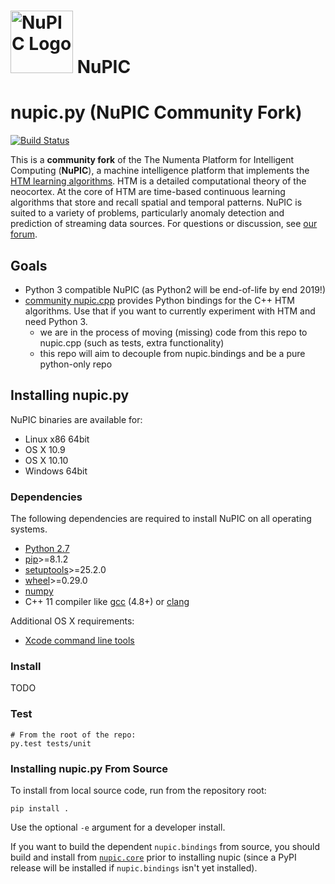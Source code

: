 # <img src="http://numenta.org/87b23beb8a4b7dea7d88099bfb28d182.svg" alt="NuPIC Logo" width=100/> NuPIC

# nupic.py (NuPIC Community Fork)

[![Build Status](https://travis-ci.com/htm-community/nupic.py.svg?branch=master)](https://travis-ci.com/htm-community/nupic.py)

This is a __community fork__ of the The Numenta Platform for Intelligent Computing (**NuPIC**), a machine intelligence platform that implements the [HTM learning algorithms](https://numenta.com/resources/papers-videos-and-more/). HTM is a detailed computational theory of the neocortex. At the core of HTM are time-based continuous learning algorithms that store and recall spatial and temporal patterns. NuPIC is suited to a variety of problems, particularly anomaly detection and prediction of streaming data sources. For questions or discussion, see [our forum](https://discourse.numenta.org/c/nupic/community-fork).

## Goals 
- Python 3 compatible NuPIC (as Python2 will be end-of-life by end 2019!) 
- [community nupic.cpp](https://github.com/htm-community/nupic.cpp) provides Python bindings for the C++ HTM algorithms. Use that if you want to currently experiment with HTM and need Python 3. 
  - we are in the process of moving (missing) code from this repo to nupic.cpp (such as tests, extra functionality)
  - this repo will aim to decouple from nupic.bindings and be a pure python-only repo

## Installing nupic.py

NuPIC binaries are available for:

- Linux x86 64bit
- OS X 10.9
- OS X 10.10
- Windows 64bit

### Dependencies

The following dependencies are required to install NuPIC on all operating systems.

- [Python 2.7](https://www.python.org/)
- [pip](https://pip.pypa.io/en/stable/installing/)>=8.1.2
- [setuptools](https://setuptools.readthedocs.io)>=25.2.0
- [wheel](http://pythonwheels.com)>=0.29.0
- [numpy](http://www.numpy.org/)
- C++ 11 compiler like [gcc](https://gcc.gnu.org/) (4.8+) or [clang](http://clang.llvm.org/)

Additional OS X requirements:

- [Xcode command line tools](https://developer.apple.com/library/ios/technotes/tn2339/_index.html)

### Install

TODO

### Test

    # From the root of the repo:
    py.test tests/unit

### Installing nupic.py From Source

To install from local source code, run from the repository root:

    pip install .

Use the optional `-e` argument for a developer install.

If you want to build the dependent `nupic.bindings` from source, you should build and install from [`nupic.core`](https://github.com/numenta/nupic.core) prior to installing nupic (since a PyPI release will be installed if `nupic.bindings` isn't yet installed).

